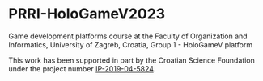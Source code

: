 # PRRI-HoloGameV2023
Game development platforms course at the Faculty of Organization and Informatics, University of Zagreb, Croatia, Group 1 - HoloGameV platform

This work has been supported in part by the Croatian Science Foundation under the project number [IP-2019-04-5824](http://dragon.foi.hr:8888/ohai4games).
